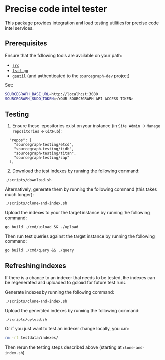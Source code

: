 # Precise code intel tester

This package provides integration and load testing utilities for precise code intel services.

## Prerequisites

Ensure that the following tools are available on your path:

- [`src`](https://github.com/sourcegraph/src-cli)
- [`lsif-go`](https://github.com/sourcegraph/lsif-go)
- [`gsutil`](https://cloud.google.com/storage/docs/gsutil_install) (and authenticated to the `sourcegraph-dev` project)

Set:

```sh
SOURCEGRAPH_BASE_URL=http://localhost:3080
SOURCEGRAPH_SUDO_TOKEN=<YOUR SOURCEGRAPH API ACCESS TOKEN>
```

## Testing

1. Ensure these repositories exist on your instance (in `Site Admin` -> `Manage repositories` -> `GitHub`):

```
  "repos": [
    "sourcegraph-testing/etcd",
    "sourcegraph-testing/tidb",
    "sourcegraph-testing/titan",
    "sourcegraph-testing/zap"
  ],
```

2. Download the test indexes by running the following command:

```
./scripts/download.sh
```

Alternatively, generate them by running the following command (this takes much longer):

```
./scripts/clone-and-index.sh
```

Upload the indexes to your the target instance by running the following command:

```
go build ./cmd/upload && ./upload
```

Then run test queries against the target instance by running the following command:

```
go build ./cmd/query && ./query
```

## Refreshing indexes

If there is a change to an indexer that needs to be tested, the indexes can be regenerated and uploaded to gcloud for future test runs.

Generate indexes by running the following command:

```
./scripts/clone-and-index.sh
```

Upload the generated indexes by running the following command:

```
./scripts/upload.sh
```

Or if you just want to test an indexer change locally, you can:

```sh
rm -rf testdata/indexes/
```

Then rerun the testing steps described above (starting at `clone-and-index.sh`)

